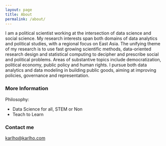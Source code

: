 ```yaml
---
layout: page
title: About
permalink: /about/
---
```


I am a political scientist working at the intersection of data science and social science. My research interests span both domains of data analytics and political studies, with a regional focus on East Asia. The unifying theme of my research is to use fast growing scientific methods, data-oriented research design and statistical computing to decipher and prescribe social and political problems. Areas of substantive topics include democratization, political economy, public policy and human rights. I pursue both data analytics and data modeling in building public goods, aiming at improving policies, governance and representation.

### More Information

Philosophy:

  * Data Science for all, STEM or Non
  * Teach to Learn

### Contact me

[karlho@karlho.com](mailto:karlho@karlho.com)
